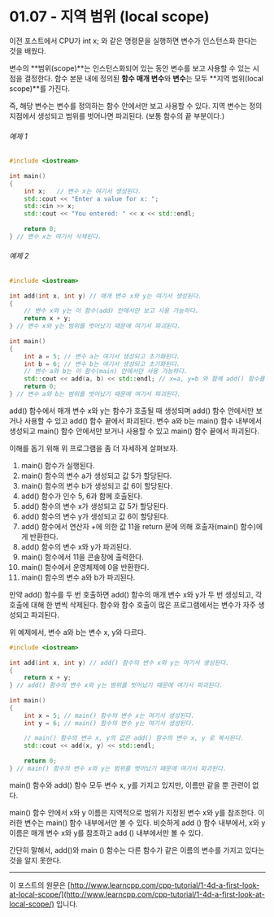 ﻿# 01.07 - 지역 범위 (local scope)

이전 포스트에서 CPU가 int x; 와 같은 명령문을 실행하면 변수가 인스턴스화 한다는 것을 배웠다.

변수의 **범위(scope)**는 인스턴스화되어 있는 동안 변수를 보고 사용할 수 있는 시점을 결정한다. 함수 본문 내에 정의된 **함수 매개 변수**와 **변수**는 모두 **지역 범위(local scope)**를 가진다.

즉, 해당 변수는 변수를 정의하는 함수 안에서만 보고 사용할 수 있다. 지역 변수는 정의 지점에서 생성되고 범위를 벗어나면 파괴된다. (보통 함수의 끝 부분이다.)

###### 예제 1

```cpp
#include <iostream>
 
int main()
{
    int x;   // 변수 x는 여기서 생성된다.
    std::cout << "Enter a value for x: ";
    std::cin >> x;
    std::cout << "You entered: " << x << std::endl;
 
    return 0;
} // 변수 x는 여기서 삭제된다.
```

###### 예제 2

```cpp
#include <iostream>
 
int add(int x, int y) // 매개 변수 x와 y는 여기서 생성된다.
{
    // 변수 x와 y는 이 함수(add) 안에서만 보고 사용 가능하다.
    return x + y;
} // 변수 x와 y는 범위를 벗어났기 때문에 여기서 파괴된다.
 
int main()
{
    int a = 5; // 변수 a는 여기서 생성되고 초기화된다.
    int b = 6; // 변수 b는 여기서 생성되고 초기화된다.
    // 변수 a와 b는 이 함수(main) 안에서만 사용 가능하다.
    std::cout << add(a, b) << std::endl; // x=a, y=b 와 함께 add() 함수를 호출한다.
    return 0;
} // 변수 a와 b는 범위를 벗어났기 때문에 여기서 파괴된다.
```

add() 함수에서 매개 변수 x와 y는 함수가 호출될 때 생성되며 add() 함수 안에서만 보거나 사용할 수 있고 add() 함수 끝에서 파괴된다. 변수 a와 b는 main() 함수 내부에서 생성되고 main() 함수 안에서만 보거나 사용할 수 있고 main() 함수 끝에서 파괴된다.

이해를 돕기 위해 위 프로그램을 좀 더 자세하게 살펴보자.

1. main() 함수가 실행된다.
2. main() 함수의 변수 a가 생성되고 값 5가 할당된다.
3. main() 함수의 변수 b가 생성되고 값 6이 할당된다.
4. add() 함수가 인수 5, 6과 함께 호출된다.
5. add() 함수의 변수 x가 생성되고 값 5가 할당된다.
6. add() 함수의 변수 y가 생성되고 값 6이 할당된다.
7. add() 함수에서 연산자 +에 의한 값 11을 return 문에 의해 호출자(main() 함수)에게 반환한다.
8. add() 함수의 변수 x와 y가 파괴된다.
9. main() 함수에서 11을 콘솔창에 출력한다.
10. main() 함수에서 운영체제에 0을 반환한다.
11. main() 함수의 변수 a와 b가 파괴된다.

만약 add() 함수를 두 번 호출하면 add() 함수의 매개 변수 x와 y가 두 번 생성되고, 각 호출에 대해 한 번씩 삭제된다. 함수와 함수 호출이 많은 프로그램에서는 변수가 자주 생성되고 파괴된다.

위 예제에서, 변수 a와 b는 변수 x, y와 다르다.

```cpp
#include <iostream>
 
int add(int x, int y) // add() 함수의 변수 x와 y는 여기서 생성된다.
{
    return x + y;
} // add() 함수의 변수 x와 y는 범위를 벗어났기 때문에 여기서 파괴된다.
 
int main()
{
    int x = 5; // main() 함수의 변수 x는 여기서 생성된다.
    int y = 6; // main() 함수의 변수 y는 여기서 생성된다.
    
    // main() 함수의 변수 x, y의 값은 add() 함수의 변수 x, y 로 복사된다.
    std::cout << add(x, y) << std::endl; 
    
    return 0;
} // main() 함수의 변수 x와 y는 범위를 벗어났기 때문에 여기서 파괴된다.
```

main() 함수와 add() 함수 모두 변수 x, y를 가지고 있지만, 이름만 같을 뿐 관련이 없다.

main() 함수 안에서 x와 y 이름은 지역적으로 범위가 지정된 변수 x와 y를 참조한다. 이러한 변수는 main() 함수 내부에서만 볼 수 있다. 비슷하게 add () 함수 내부에서, x와 y 이름은 매개 변수 x와 y를 참조하고 add () 내부에서만 볼 수 있다.

간단히 말해서, add()와 main () 함수는 다른 함수가 같은 이름의 변수를 가지고 있다는 것을 알지 못한다.

---

이 포스트의 원문은 [http://www.learncpp.com/cpp-tutorial/1-4d-a-first-look-at-local-scope/](http://www.learncpp.com/cpp-tutorial/1-4d-a-first-look-at-local-scope/) 입니다.